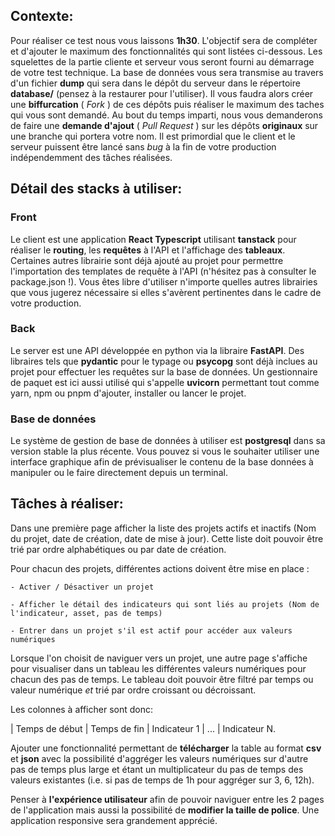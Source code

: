 ## Contexte:

Pour réaliser ce test nous vous laissons **1h30**. L'objectif sera de compléter et d'ajouter le maximum des fonctionnalités qui sont listées ci-dessous. Les squelettes de la partie cliente et serveur vous seront fourni au démarrage de votre test technique. La base de données vous sera transmise au travers d'un fichier **dump** qui sera dans le dépôt du serveur dans le répertoire **database/** (pensez à la restaurer pour l'utiliser).
Il vous faudra alors créer une **biffurcation** ( *Fork* ) de ces dépôts puis réaliser le maximum des taches qui vous sont demandé. Au bout du temps imparti, nous vous demanderons de faire une **demande d'ajout** ( *Pull Request* ) sur les dépôts **originaux** sur une branche qui portera votre nom. Il est primordial que le client et le serveur puissent être lancé sans *bug* à la fin de votre production indépendemment des tâches réalisées.

## Détail des stacks à utiliser:

### Front
Le client est une application **React Typescript** utilisant **tanstack** pour réaliser le **routing**, les **requêtes** à l'API et l'affichage des **tableaux**. Certaines autres librairie sont déjà ajouté au projet pour permettre l'importation des templates de requête à l'API (n'hésitez pas à consulter le package.json !). Vous êtes libre d'utiliser n'importe quelles autres librairies que vous jugerez nécessaire si elles s'avèrent pertinentes dans le cadre de votre production.

### Back
Le server est une API développée en python via la libraire **FastAPI**. Des libraires tels que **pydantic** pour le typage ou **psycopg** sont déjà inclues au projet pour effectuer les requêtes sur la base de données. Un gestionnaire de paquet est ici aussi utilisé qui s'appelle **uvicorn** permettant tout comme yarn, npm ou pnpm d'ajouter, installer ou lancer le projet.

### Base de données
Le système de gestion de base de données à utiliser est **postgresql** dans sa version stable la plus récente. Vous pouvez si vous le souhaiter utiliser une interface graphique afin de prévisualiser le contenu de la base données à manipuler ou le faire directement depuis un terminal.

## Tâches à réaliser:

Dans une première page afficher la liste des projets actifs et inactifs (Nom du projet, date de création, date de mise à jour).
Cette liste doit pouvoir être trié par ordre alphabétiques ou par date de création.

Pour chacun des projets, différentes actions doivent être mise en place :

    - Activer / Désactiver un projet

    - Afficher le détail des indicateurs qui sont liés au projets (Nom de l'indicateur, asset, pas de temps)

    - Entrer dans un projet s'il est actif pour accéder aux valeurs numériques

Lorsque l'on choisit de naviguer vers un projet, une autre page s'affiche pour visualiser dans un tableau les différentes valeurs numériques pour chacun des pas de temps. Le tableau doit pouvoir être filtré par temps ou valeur numérique *et* trié par ordre croissant ou décroissant.

Les colonnes à afficher sont donc:

| Temps de début | Temps de fin | Indicateur 1 | ... | Indicateur N.

Ajouter une fonctionnalité permettant de **télécharger** la table au format **csv** et **json** avec la possibilité d'aggréger les valeurs numériques sur d'autre pas de temps plus large et étant un multiplicateur du pas de temps des valeurs existantes (i.e. si pas de temps de 1h pour aggréger sur 3, 6, 12h).

Penser à **l'expérience utilisateur** afin de pouvoir naviguer entre les 2 pages de l'application mais aussi la possibilité de **modifier la taille de police**.
Une application responsive sera grandement apprécié.
